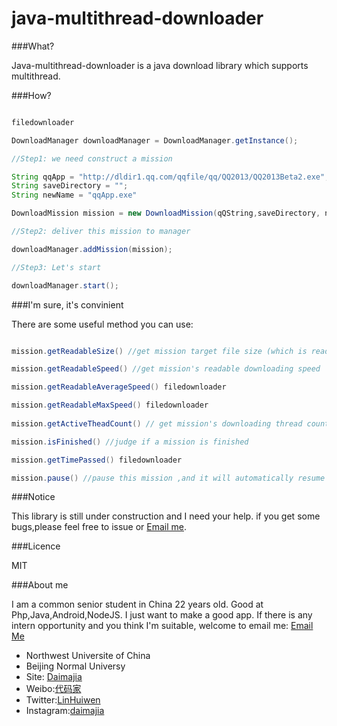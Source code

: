 java-multithread-downloader
===========================

###What?

Java-multithread-downloader is a java download library which supports multithread.

###How?

```java

filedownloader

DownloadManager downloadManager = DownloadManager.getInstance(); 

//Step1: we need construct a mission

String qqApp = "http://dldir1.qq.com/qqfile/qq/QQ2013/QQ2013Beta2.exe";
String saveDirectory = "";
String newName = "qqApp.exe"

DownloadMission mission = new DownloadMission(qQString,saveDirectory, newName);

//Step2: deliver this mission to manager

downloadManager.addMission(mission);

//Step3: Let's start

downloadManager.start();

```

###I'm sure, it's convinient

There are some useful method you can use:

```java

mission.getReadableSize() //get mission target file size (which is readable end with KB/MB/GB…)

mission.getReadableSpeed() //get mission's readable downloading speed

mission.getReadableAverageSpeed() filedownloader

mission.getReadableMaxSpeed() filedownloader
 
mission.getActiveTheadCount() // get mission's downloading thread count

mission.isFinished() //judge if a mission is finished

mission.getTimePassed() filedownloader

mission.pause() //pause this mission ,and it will automatically resume when you start again. 

```
###Notice

This library is still under construction and I need your help. if you get some bugs,please feel free to issue or [Email me](mailto:daimajia@gmail.com).

###Licence

MIT

###About me

I am a common senior student in China 22 years old. Good at Php,Java,Android,NodeJS. I just want to make a good app. If there is any intern opportunity and you think I'm suitable, welcome to email me:  [Email Me](mailto:smallbeardict@163.com)

*	Northwest Universite of China
*	Beijing Normal Universy
*	Site: [Daimajia](http://www.zhan-dui.com)
*	Weibo:[代码家](http://weibo.com/daimajia)
*	Twitter:[LinHuiwen](http://twitter.com/LinHuiwen)
*	Instagram:[daimajia](http://instagram.com/daimajia)